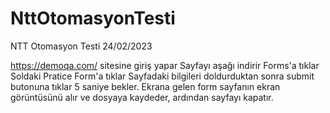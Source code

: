 # NttOtomasyonTesti
NTT Otomasyon Testi 24/02/2023

https://demoqa.com/ sitesine giriş yapar
Sayfayı aşağı indirir
Forms'a tıklar
Soldaki Pratice Form'a tıklar
Sayfadaki bilgileri doldurduktan sonra submit butonuna tıklar
5 saniye bekler.
Ekrana gelen form sayfanın ekran görüntüsünü alır ve dosyaya kaydeder, ardından sayfayı kapatır.

